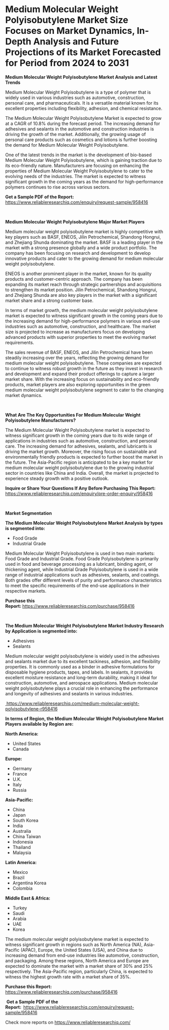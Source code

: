 <p><h1>Medium Molecular Weight Polyisobutylene Market Size Focuses on Market Dynamics, In-Depth Analysis and Future Projections of its Market Forecasted for Period from 2024 to 2031</h1></p><p><strong>Medium Molecular Weight Polyisobutylene Market Analysis and Latest Trends</strong></p>
<p><p>Medium Molecular Weight Polyisobutylene is a type of polymer that is widely used in various industries such as automotive, construction, personal care, and pharmaceuticals. It is a versatile material known for its excellent properties including flexibility, adhesion, and chemical resistance.</p><p>The Medium Molecular Weight Polyisobutylene Market is expected to grow at a CAGR of 10.8% during the forecast period. The increasing demand for adhesives and sealants in the automotive and construction industries is driving the growth of the market. Additionally, the growing usage of personal care products such as cosmetics and lotions is further boosting the demand for Medium Molecular Weight Polyisobutylene.</p><p>One of the latest trends in the market is the development of bio-based Medium Molecular Weight Polyisobutylene, which is gaining traction due to its eco-friendly nature. Manufacturers are focusing on enhancing the properties of Medium Molecular Weight Polyisobutylene to cater to the evolving needs of the industries. The market is expected to witness significant growth in the coming years as the demand for high-performance polymers continues to rise across various sectors.</p></p>
<p><strong>Get a Sample PDF of the Report:&nbsp;</strong> <a href="https://www.reliableresearchiq.com/enquiry/request-sample/958416">https://www.reliableresearchiq.com/enquiry/request-sample/958416</a></p>
<p>&nbsp;</p>
<p><strong>Medium Molecular Weight Polyisobutylene Major Market Players</strong></p>
<p><p>Medium molecular weight polyisobutylene market is highly competitive with key players such as BASF, ENEOS, Jilin Petrochemical, Shandong Hongrui, and Zhejiang Shunda dominating the market. BASF is a leading player in the market with a strong presence globally and a wide product portfolio. The company has been focusing on research and development to develop innovative products and cater to the growing demand for medium molecular weight polyisobutylene.</p><p>ENEOS is another prominent player in the market, known for its quality products and customer-centric approach. The company has been expanding its market reach through strategic partnerships and acquisitions to strengthen its market position. Jilin Petrochemical, Shandong Hongrui, and Zhejiang Shunda are also key players in the market with a significant market share and a strong customer base.</p><p>In terms of market growth, the medium molecular weight polyisobutylene market is expected to witness significant growth in the coming years due to the increasing demand for high-performance polymers in various end-use industries such as automotive, construction, and healthcare. The market size is projected to increase as manufacturers focus on developing advanced products with superior properties to meet the evolving market requirements.</p><p>The sales revenue of BASF, ENEOS, and Jilin Petrochemical have been steadily increasing over the years, reflecting the growing demand for medium molecular weight polyisobutylene. These companies are expected to continue to witness robust growth in the future as they invest in research and development and expand their product offerings to capture a larger market share. With the increasing focus on sustainability and eco-friendly products, market players are also exploring opportunities in the green medium molecular weight polyisobutylene segment to cater to the changing market dynamics.</p></p>
<p>&nbsp;</p>
<p><strong>What Are The Key Opportunities For Medium Molecular Weight Polyisobutylene Manufacturers?</strong></p>
<p><p>The Medium Molecular Weight Polyisobutylene market is expected to witness significant growth in the coming years due to its wide range of applications in industries such as automotive, construction, and personal care. The increasing demand for adhesives, sealants, and lubricants is driving the market growth. Moreover, the rising focus on sustainable and environmentally friendly products is expected to further boost the market in the future. The Asia-Pacific region is anticipated to be a key market for medium molecular weight polyisobutylene due to the growing industrial sector in countries like China and India. Overall, the market is projected to experience steady growth with a positive outlook.</p></p>
<p><strong>Inquire or Share Your Questions If Any Before Purchasing This Report:</strong> <a href="https://www.reliableresearchiq.com/enquiry/pre-order-enquiry/958416">https://www.reliableresearchiq.com/enquiry/pre-order-enquiry/958416</a></p>
<p>&nbsp;</p>
<p><strong>Market Segmentation</strong></p>
<p><strong>The Medium Molecular Weight Polyisobutylene Market Analysis by types is segmented into:</strong></p>
<p><ul><li>Food Grade</li><li>Industrial Grade</li></ul></p>
<p><p>Medium Molecular Weight Polyisobutylene is used in two main markets: Food Grade and Industrial Grade. Food Grade Polyisobutylene is primarily used in food and beverage processing as a lubricant, binding agent, or thickening agent, while Industrial Grade Polyisobutylene is used in a wide range of industrial applications such as adhesives, sealants, and coatings. Both grades offer different levels of purity and performance characteristics to meet the specific requirements of the end-use applications in their respective markets.</p></p>
<p><strong>Purchase this Report:&nbsp;</strong><a href="https://www.reliableresearchiq.com/purchase/958416">https://www.reliableresearchiq.com/purchase/958416</a></p>
<p>&nbsp;</p>
<p><strong>The Medium Molecular Weight Polyisobutylene Market Industry Research by Application is segmented into:</strong></p>
<p><ul><li>Adhesives</li><li>Sealants</li></ul></p>
<p><p>Medium molecular weight polyisobutylene is widely used in the adhesives and sealants market due to its excellent tackiness, adhesion, and flexibility properties. It is commonly used as a binder in adhesive formulations for disposable hygiene products, tapes, and labels. In sealants, it provides excellent moisture resistance and long-term durability, making it ideal for construction, automotive, and aerospace applications. Medium molecular weight polyisobutylene plays a crucial role in enhancing the performance and longevity of adhesives and sealants in various industries.</p></p>
<p><a href="https://www.reliableresearchiq.com/medium-molecular-weight-polyisobutylene-r958416">&nbsp;https://www.reliableresearchiq.com/medium-molecular-weight-polyisobutylene-r958416</a></p>
<p><strong>In terms of Region, the Medium Molecular Weight Polyisobutylene Market Players available by Region are:</strong></p>
<p>
    <p> <strong> North America: </strong>
        <ul>
            <li>United States</li>
            <li>Canada</li>
        </ul>
        </p> 
    <p> <strong> Europe: </strong>
        <ul>
            <li>Germany</li>
            <li>France</li>
            <li>U.K.</li>
            <li>Italy</li>
            <li>Russia</li>
        </ul>
        </p> 
    <p> <strong> Asia-Pacific: </strong>
        <ul>
            <li>China</li>
            <li>Japan</li>
            <li>South Korea</li>
            <li>India</li>
            <li>Australia</li>
            <li>China Taiwan</li>
            <li>Indonesia</li>
            <li>Thailand</li>
            <li>Malaysia</li>
        </ul>
        </p> 
    <p> <strong> Latin America: </strong>
        <ul>
            <li>Mexico</li>
            <li>Brazil</li>
            <li>Argentina Korea</li>
            <li>Colombia</li>
        </ul>
        </p> 
    <p> <strong> Middle East & Africa: </strong>
        <ul>
            <li>Turkey</li>
            <li>Saudi</li>
            <li>Arabia</li>
            <li>UAE</li>
            <li>Korea</li>
        </ul>
    </p>
    </p>
<p><p>The medium molecular weight polyisobutylene market is expected to witness significant growth in regions such as North America (NA), Asia-Pacific (APAC), Europe, the United States (USA), and China due to increasing demand from end-use industries like automotive, construction, and packaging. Among these regions, North America and Europe are expected to dominate the market with a market share of 30% and 25% respectively. The Asia-Pacific region, particularly China, is expected to witness the highest growth rate with a market share of 35%.</p></p>
<p><strong>Purchase this Report: </strong><a href="https://www.reliableresearchiq.com/purchase/958416">https://www.reliableresearchiq.com/purchase/958416</a></p>
<p>&nbsp;<strong>Get a Sample PDF of the Report:&nbsp;&nbsp;</strong><a href="https://www.reliableresearchiq.com/enquiry/request-sample/958416">https://www.reliableresearchiq.com/enquiry/request-sample/958416</a></p>
<p><strong></strong></p>
<p>Check more reports on <a href="https://www.reliableresearchiq.com/">https://www.reliableresearchiq.com/</a></p>